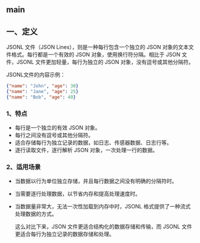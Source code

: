## main

## 一、定义

JSONL 文件（JSON Lines），则是一种每行包含一个独立的 JSON 对象的文本文件格式。每行都是一个有效的 JSON 对象，使用换行符分隔。相比于 JSON 文件，JSONL 文件更加轻量，每行为独立的 JSON 对象，没有逗号或其他分隔符。

JSONL文件的内容示例：

```json
{"name": "John", "age": 30}
{"name": "Jane", "age": 25}
{"name": "Bob", "age": 40}
```

### 1、特点

- 每行是一个独立的有效 JSON 对象。
- 每行之间没有逗号或其他分隔符。
- 适合存储每行为独立记录的数据，如日志、传感器数据、日志行等。
- 逐行读取文件，逐行解析 JSON 对象，一次处理一行的数据。

### 2、适用场景

- 当数据以行为单位独立存储，并且每行数据之间没有明确的分隔符时。

- 当需要逐行处理数据，以节省内存和提高处理速度时。

- 当数据量非常大，无法一次性加载到内存中时，JSONL 格式提供了一种流式处理数据的方式。

  

  这么对比下来，JSON 文件更适合结构化的数据存储和传输，而 JSONL 文件更适合每行为独立记录的数据存储和处理。